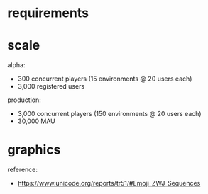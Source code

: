 # requirements

# scale

alpha:

- 300 concurrent players (15 environments @ 20 users each)
- 3,000 registered users

production:

- 3,000 concurrent players (150 environments @ 20 users each)
- 30,000 MAU

# graphics

reference:

- https://www.unicode.org/reports/tr51/#Emoji_ZWJ_Sequences
